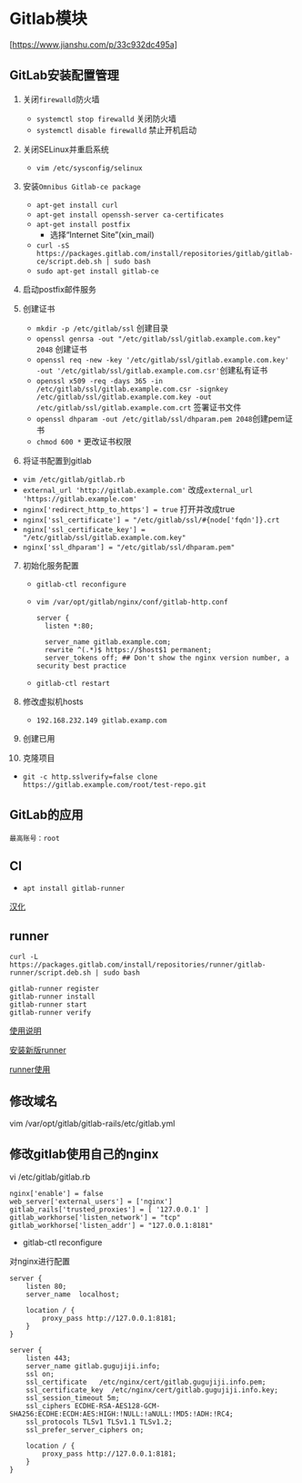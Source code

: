 # Gitlab模块

[https://www.jianshu.com/p/33c932dc495a]

## GitLab安装配置管理

1. 关闭`firewalld`防火墙
   * `systemctl stop firewalld` 关闭防火墙
   * `systemctl disable firewalld` 禁止开机启动

2. 关闭SELinux并重启系统
   * `vim /etc/sysconfig/selinux`

3. 安装`Omnibus Gitlab-ce package`
   * `apt-get install curl`
   * `apt-get install openssh-server ca-certificates`
   * `apt-get install postfix`
     * 选择“Internet Site”(xin_mail)
   * `curl -sS https://packages.gitlab.com/install/repositories/gitlab/gitlab-ce/script.deb.sh | sudo bash`
   * `sudo apt-get install gitlab-ce`

4. 启动postfix邮件服务

5. 创建证书

   * `mkdir -p /etc/gitlab/ssl` 创建目录
   * `openssl genrsa -out "/etc/gitlab/ssl/gitlab.example.com.key" 2048` 创建证书
   * `openssl req -new -key '/etc/gitlab/ssl/gitlab.example.com.key' -out '/etc/gitlab/ssl/gitlab.example.com.csr'`创建私有证书
   * `openssl x509 -req -days 365 -in /etc/gitlab/ssl/gitlab.example.com.csr -signkey /etc/gitlab/ssl/gitlab.example.com.key -out /etc/gitlab/ssl/gitlab.example.com.crt` 签署证书文件
   * `openssl dhparam -out /etc/gitlab/ssl/dhparam.pem 2048`创建pem证书
   * `chmod 600 *` 更改证书权限

6.  将证书配置到gitlab

   * `vim /etc/gitlab/gitlab.rb` 
   * `external_url 'http://gitlab.example.com'` 改成`external_url 'https://gitlab.example.com'`
   * `nginx['redirect_http_to_https'] = true` 打开并改成true
   * `nginx['ssl_certificate'] = "/etc/gitlab/ssl/#{node['fqdn']}.crt`
   * `nginx['ssl_certificate_key'] = "/etc/gitlab/ssl/gitlab.example.com.key"`
   * `nginx['ssl_dhparam'] = "/etc/gitlab/ssl/dhparam.pem"`

7. 初始化服务配置

   * `gitlab-ctl reconfigure`

   * `vim /var/opt/gitlab/nginx/conf/gitlab-http.conf`

     ````
     server {
       listen *:80;

       server_name gitlab.example.com;
       rewrite ^(.*)$ https://$host$1 permanent;
       server_tokens off; ## Don't show the nginx version number, a security best practice
     ````

   * `gitlab-ctl restart`

8. 修改虚拟机hosts

   * `192.168.232.149 gitlab.examp.com`

9. 创建已用

10. 克隆项目

  * `git -c http.sslverify=false clone https://gitlab.example.com/root/test-repo.git` 


## GitLab的应用

````
最高账号：root
````



## CI

* `apt install gitlab-runner`


[汉化](https://gitlab.com/xhang/gitlab)

## runner

`````
curl -L https://packages.gitlab.com/install/repositories/runner/gitlab-runner/script.deb.sh | sudo bash

gitlab-runner register
gitlab-runner install
gitlab-runner start
gitlab-runner verify
`````



[使用说明](https://www.cnblogs.com/YooHoeh/p/9095401.html)

[安装新版runner](https://gitlab.com/gitlab-org/gitlab-runner/blob/master/docs/install/linux-repository.md#apt-pinning)

[runner使用](https://www.cnblogs.com/YooHoeh/p/9095401.html)

## 修改域名

vim  /var/opt/gitlab/gitlab-rails/etc/gitlab.yml

## 修改gitlab使用自己的nginx

vi /etc/gitlab/gitlab.rb 

`````
nginx['enable'] = false
web_server['external_users'] = ['nginx']
gitlab_rails['trusted_proxies'] = [ '127.0.0.1' ]
gitlab_workhorse['listen_network'] = "tcp"
gitlab_workhorse['listen_addr'] = "127.0.0.1:8181"
`````

* gitlab-ctl reconfigure

对nginx进行配置

````
server {
    listen 80;
    server_name  localhost;

    location / {
        proxy_pass http://127.0.0.1:8181;
    }
}
````

`````
server {
	listen 443;
	server_name gitlab.gugujiji.info;
	ssl on;
	ssl_certificate   /etc/nginx/cert/gitlab.gugujiji.info.pem;
	ssl_certificate_key  /etc/nginx/cert/gitlab.gugujiji.info.key;
	ssl_session_timeout 5m;
    ssl_ciphers ECDHE-RSA-AES128-GCM-SHA256:ECDHE:ECDH:AES:HIGH:!NULL:!aNULL:!MD5:!ADH:!RC4;
    ssl_protocols TLSv1 TLSv1.1 TLSv1.2;
	ssl_prefer_server_ciphers on;

	location / {
		proxy_pass http://127.0.0.1:8181;
	}
}

`````

